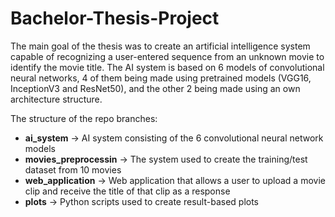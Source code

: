 # Bachelor-Thesis-Project

The main goal of the thesis was to create an artificial intelligence system capable of recognizing a user-entered sequence from an unknown movie to identify the movie title. The AI system is based on 6 models of convolutional neural networks, 4 of them being made using pretrained models (VGG16, InceptionV3 and ResNet50), and the other 2 being made using an own architecture structure.

The structure of the repo branches:
* **ai_system** -> AI system consisting of the 6 convolutional neural network models
* **movies_preprocessin** -> The system used to create the training/test dataset from 10 movies
* **web_application** -> Web application that allows a user to upload a movie clip and receive the title of that clip as a response
* **plots** -> Python scripts used to create result-based plots
